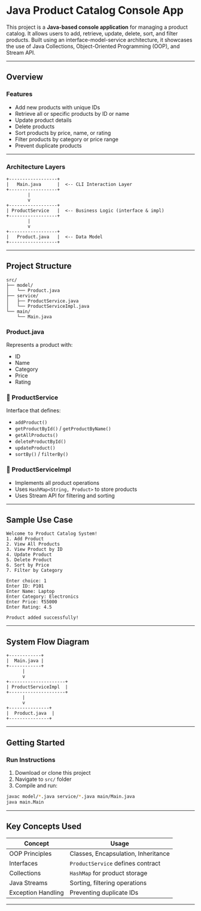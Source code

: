 # Java Product Catalog Console App

This project is a **Java-based console application** for managing a product catalog. It allows users to add, retrieve, update, delete, sort, and filter products. Built using an interface-model-service architecture, it showcases the use of Java Collections, Object-Oriented Programming (OOP), and Stream API.

---

## Overview

### Features

* Add new products with unique IDs
* Retrieve all or specific products by ID or name
* Update product details
* Delete products
* Sort products by price, name, or rating
* Filter products by category or price range
* Prevent duplicate products

---

### Architecture Layers

```
+------------------+
|   Main.java      |  <-- CLI Interaction Layer
+------------------+
        |
        v
+------------------+
| ProductService   |  <-- Business Logic (interface & impl)
+------------------+
        |
        v
+------------------+
|   Product.java   |  <-- Data Model
+------------------+
```

---

## Project Structure

```
src/
├── model/
│   └── Product.java
├── service/
│   ├── ProductService.java
│   └── ProductServiceImpl.java
└── main/
    └── Main.java
```

### Product.java

Represents a product with:

* ID
* Name
* Category
* Price
* Rating

### 🔹 ProductService

Interface that defines:

* `addProduct()`
* `getProductById()` / `getProductByName()`
* `getAllProducts()`
* `deleteProductById()`
* `updateProduct()`
* `sortBy()` / `filterBy()`

### 🔹 ProductServiceImpl

* Implements all product operations
* Uses `HashMap<String, Product>` to store products
* Uses Stream API for filtering and sorting

---

## Sample Use Case

```
Welcome to Product Catalog System!
1. Add Product
2. View All Products
3. View Product by ID
4. Update Product
5. Delete Product
6. Sort by Price
7. Filter by Category

Enter choice: 1
Enter ID: P101
Enter Name: Laptop
Enter Category: Electronics
Enter Price: ₹55000
Enter Rating: 4.5

Product added successfully!
```

---

## System Flow Diagram

```text
+------------+
|  Main.java |
+------------+
      |
      v
+---------------------+
| ProductServiceImpl  |
+---------------------+
      |
      v
+---------------+
|  Product.java  |
+---------------+
```

---

## Getting Started

### Run Instructions

1. Download or clone this project
2. Navigate to `src/` folder
3. Compile and run:

```bash
javac model/*.java service/*.java main/Main.java
java main.Main
```

---

## Key Concepts Used

| Concept            | Usage                               |
| ------------------ | ----------------------------------- |
| OOP Principles     | Classes, Encapsulation, Inheritance |
| Interfaces         | `ProductService` defines contract   |
| Collections        | `HashMap` for product storage       |
| Java Streams       | Sorting, filtering operations       |
| Exception Handling | Preventing duplicate IDs            |

---

